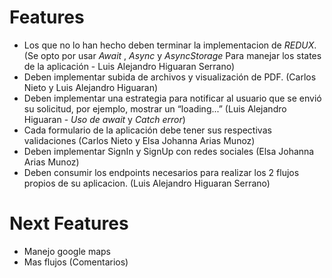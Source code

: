 # Features

  - Los que no lo han hecho deben terminar la implementacion de *REDUX*. (Se opto por usar *Await* , *Async* y *AsyncStorage* Para manejar los states de la aplicación - Luis Alejandro Higuaran Serrano)
  - Deben implementar subida de archivos y  visualización de PDF. (Carlos Nieto y Luis Alejandro Higuaran)
  - Deben implementar una estrategia para notificar al usuario que se envió su solicitud, por ejemplo, mostrar un “loading...”  (Luis Alejandro Higuaran - *Uso de await* y *Catch error*)
  - Cada formulario de la aplicación debe tener sus respectivas validaciones (Carlos Nieto y Elsa Johanna Arias Munoz)
  - Deben implementar SignIn y SignUp con redes sociales (Elsa Johanna Arias Munoz)
  - Deben consumir los endpoints necesarios para realizar los 2 flujos propios de su aplicacion. (Luis Alejandro Higuaran Serrano)

# Next Features

  - Manejo google maps
  - Mas flujos (Comentarios)

